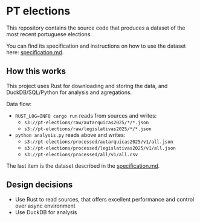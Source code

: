 # PT elections

This repository contains the source code that produces a dataset of the most recent portuguese elections.

You can find its specification and instructions on how to use the dataset here: [specification.md](specification.md).

## How this works

This project uses Rust for downloading and storing the data, and DuckDB/SQL/Python for analysis and agregations.

Data flow:

* `RUST_LOG=INFO cargo run` reads from sources and writes:
    * `s3://pt-elections/raw/autarquicas2025/*/*.json`
    * `s3://pt-elections/raw/legislativas2025/*/*.json`
* `python analysis.py` reads above and writes:
    * `s3://pt-elections/processed/autarquicas2025/v1/all.json`
    * `s3://pt-elections/processed/legislativas2025/v1/all.json`
    * `s3://pt-elections/processed/all/v1/all.csv`

The last item is the dataset described in the [specification.md](specification.md).

## Design decisions

* Use Rust to read sources, that offers excellent performance and control over async environment
* Use DuckDB for analysis
